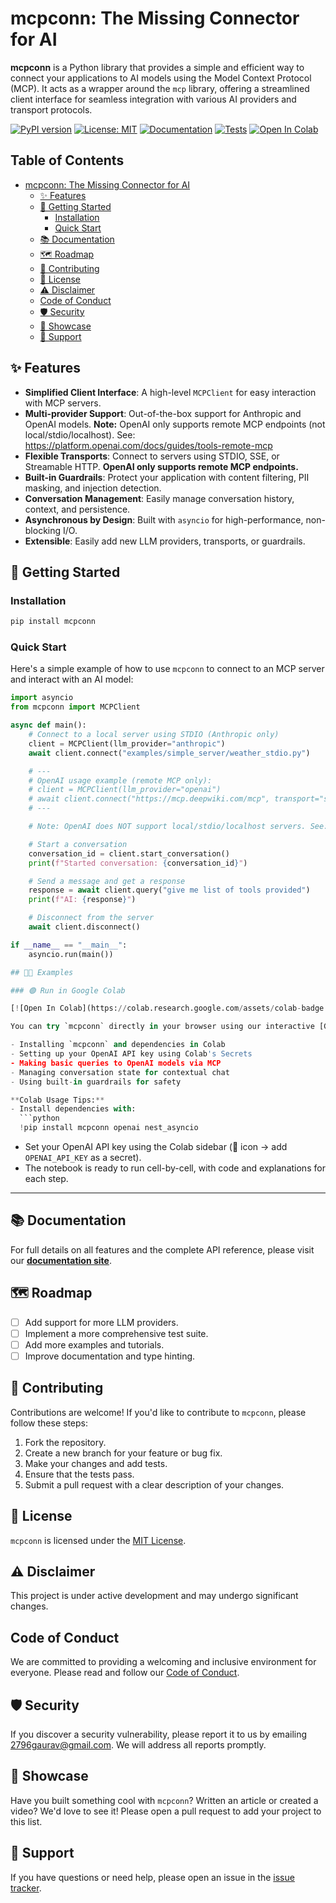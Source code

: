 # mcpconn: The Missing Connector for AI

**mcpconn** is a Python library that provides a simple and efficient way to connect your applications to AI models using the Model Context Protocol (MCP). It acts as a wrapper around the `mcp` library, offering a streamlined client interface for seamless integration with various AI providers and transport protocols.

[![PyPI version](https://badge.fury.io/py/mcpconn.svg)](https://badge.fury.io/py/mcpconn)
[![License: MIT](https://img.shields.io/badge/License-MIT-yellow.svg)](https://opensource.org/licenses/MIT)
[![Documentation](https://img.shields.io/badge/Documentation-blue.svg)](https://2796gaurav.github.io/mcpconn)
[![Tests](https://github.com/2796gaurav/mcpconn/workflows/Python%20Tests/badge.svg)](https://github.com/2796gaurav/mcpconn/actions)
[![Open In Colab](https://colab.research.google.com/assets/colab-badge.svg)](https://colab.research.google.com/drive/1a3mrcuX7VeDljXxec0s_JRUw1fdKf6YW?usp=sharing)

## Table of Contents

- [mcpconn: The Missing Connector for AI](#mcpconn-the-missing-connector-for-ai)
  - [✨ Features](#-features)
  - [🚀 Getting Started](#-getting-started)
    - [Installation](#installation)
    - [Quick Start](#quick-start)
  - [📚 Documentation](#-documentation)
  - [🗺️ Roadmap](#️-roadmap)
  - [🤝 Contributing](#-contributing)
  - [📄 License](#-license)
  - [⚠️ Disclaimer](#️-disclaimer)
  - [Code of Conduct](#code-of-conduct)
  - [🛡️ Security](#️-security)
  - [🌟 Showcase](#-showcase)
  - [💬 Support](#-support)

## ✨ Features

- **Simplified Client Interface**: A high-level `MCPClient` for easy interaction with MCP servers.
- **Multi-provider Support**: Out-of-the-box support for Anthropic and OpenAI models. **Note:** OpenAI only supports remote MCP endpoints (not local/stdio/localhost). See: https://platform.openai.com/docs/guides/tools-remote-mcp
- **Flexible Transports**: Connect to servers using STDIO, SSE, or Streamable HTTP. **OpenAI only supports remote MCP endpoints.**
- **Built-in Guardrails**: Protect your application with content filtering, PII masking, and injection detection.
- **Conversation Management**: Easily manage conversation history, context, and persistence.
- **Asynchronous by Design**: Built with `asyncio` for high-performance, non-blocking I/O.
- **Extensible**: Easily add new LLM providers, transports, or guardrails.

## 🚀 Getting Started

### Installation

```bash
pip install mcpconn
```

### Quick Start

Here's a simple example of how to use `mcpconn` to connect to an MCP server and interact with an AI model:

```python
import asyncio
from mcpconn import MCPClient

async def main():
    # Connect to a local server using STDIO (Anthropic only)
    client = MCPClient(llm_provider="anthropic")
    await client.connect("examples/simple_server/weather_stdio.py")

    # ---
    # OpenAI usage example (remote MCP only):
    # client = MCPClient(llm_provider="openai")
    # await client.connect("https://mcp.deepwiki.com/mcp", transport="streamable_http")
    # ---

    # Note: OpenAI does NOT support local/stdio/localhost servers. See: https://platform.openai.com/docs/guides/tools-remote-mcp

    # Start a conversation
    conversation_id = client.start_conversation()
    print(f"Started conversation: {conversation_id}")

    # Send a message and get a response
    response = await client.query("give me list of tools provided")
    print(f"AI: {response}")

    # Disconnect from the server
    await client.disconnect()

if __name__ == "__main__":
    asyncio.run(main())

## 🧑‍💻 Examples

### 🟢 Run in Google Colab

[![Open In Colab](https://colab.research.google.com/assets/colab-badge.svg)](https://colab.research.google.com/drive/1a3mrcuX7VeDljXxec0s_JRUw1fdKf6YW?usp=sharing)

You can try `mcpconn` directly in your browser using our interactive [Google Colab notebook](https://colab.research.google.com/drive/1a3mrcuX7VeDljXxec0s_JRUw1fdKf6YW?usp=sharing). This notebook demonstrates:

- Installing `mcpconn` and dependencies in Colab
- Setting up your OpenAI API key using Colab's Secrets
- Making basic queries to OpenAI models via MCP
- Managing conversation state for contextual chat
- Using built-in guardrails for safety

**Colab Usage Tips:**
- Install dependencies with:
  ```python
  !pip install mcpconn openai nest_asyncio
  ```
- Set your OpenAI API key using the Colab sidebar (🔑 icon → add `OPENAI_API_KEY` as a secret).
- The notebook is ready to run cell-by-cell, with code and explanations for each step.

---

## 📚 Documentation

For full details on all features and the complete API reference, please visit our **[documentation site](https://2796gaurav.github.io/mcpconn)**.

## 🗺️ Roadmap

- [ ] Add support for more LLM providers.
- [ ] Implement a more comprehensive test suite.
- [ ] Add more examples and tutorials.
- [ ] Improve documentation and type hinting.

## 🤝 Contributing 

Contributions are welcome! If you'd like to contribute to `mcpconn`, please follow these steps:

1.  Fork the repository.
2.  Create a new branch for your feature or bug fix.
3.  Make your changes and add tests.
4.  Ensure that the tests pass.
5.  Submit a pull request with a clear description of your changes.

## 📄 License

`mcpconn` is licensed under the [MIT License](LICENSE).

## ⚠️ Disclaimer

This project is under active development and may undergo significant changes.

## Code of Conduct

We are committed to providing a welcoming and inclusive environment for everyone. Please read and follow our [Code of Conduct](CODE_OF_CONDUCT.md).

## 🛡️ Security

If you discover a security vulnerability, please report it to us by emailing [2796gaurav@gmail.com](mailto:2796gaurav@gmail.com). We will address all reports promptly.

## 🌟 Showcase

Have you built something cool with `mcpconn`? Written an article or created a video? We'd love to see it! Please open a pull request to add your project to this list.

## 💬 Support

If you have questions or need help, please open an issue in the [issue tracker](https://github.com/2796gaurav/mcpconn/issues).